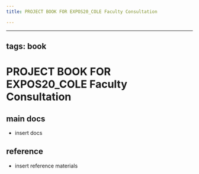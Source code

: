 ```yaml
---
title: PROJECT BOOK FOR EXPOS20_COLE Faculty Consultation

---
```



---
tags: book
---

PROJECT BOOK FOR EXPOS20_COLE Faculty Consultation
===

main docs
---

- insert docs

reference
---

- insert reference materials

